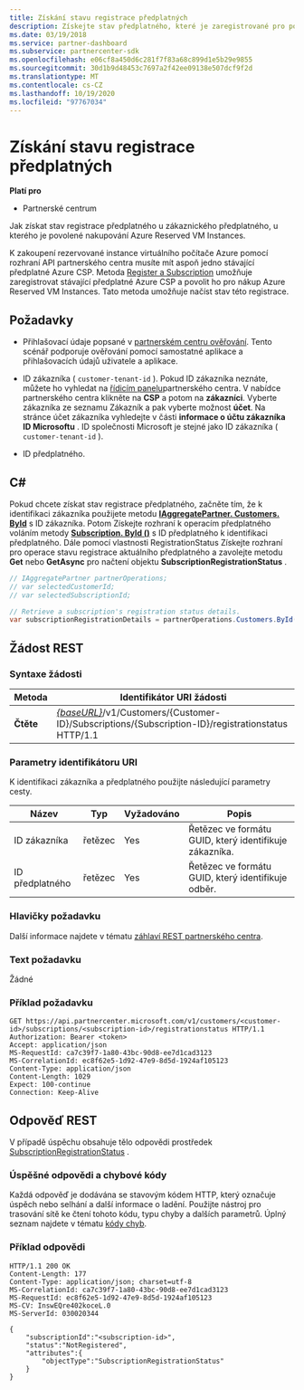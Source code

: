 ```yaml
---
title: Získání stavu registrace předplatných
description: Získejte stav předplatného, které je zaregistrované pro použití s Azure Reserved VM Instances.
ms.date: 03/19/2018
ms.service: partner-dashboard
ms.subservice: partnercenter-sdk
ms.openlocfilehash: e06cf8a450d6c281f7f83a68c899d1e5b29e9855
ms.sourcegitcommit: 30d1b9d48453c7697a2f42ee09138e507dcf9f2d
ms.translationtype: MT
ms.contentlocale: cs-CZ
ms.lasthandoff: 10/19/2020
ms.locfileid: "97767034"
---
```

# <a name="get-subscription-registration-status"></a>Získání stavu registrace předplatných

**Platí pro**

- Partnerské centrum

Jak získat stav registrace předplatného u zákaznického předplatného, u kterého je povolené nakupování Azure Reserved VM Instances.

K zakoupení rezervované instance virtuálního počítače Azure pomocí rozhraní API partnerského centra musíte mít aspoň jedno stávající předplatné Azure CSP. Metoda [Register a Subscription](register-a-subscription.md) umožňuje zaregistrovat stávající předplatné Azure CSP a povolit ho pro nákup Azure Reserved VM Instances. Tato metoda umožňuje načíst stav této registrace.

## <a name="prerequisites"></a>Požadavky

- Přihlašovací údaje popsané v [partnerském centru ověřování](partner-center-authentication.md). Tento scénář podporuje ověřování pomocí samostatné aplikace a přihlašovacích údajů uživatele a aplikace.

- ID zákazníka ( `customer-tenant-id` ). Pokud ID zákazníka neznáte, můžete ho vyhledat na [řídicím panelu](https://partner.microsoft.com/dashboard)partnerského centra. V nabídce partnerského centra klikněte na **CSP** a potom na **zákazníci**. Vyberte zákazníka ze seznamu Zákazník a pak vyberte možnost **účet**. Na stránce účet zákazníka vyhledejte v části **informace o účtu zákazníka** **ID Microsoftu** . ID společnosti Microsoft je stejné jako ID zákazníka ( `customer-tenant-id` ).

- ID předplatného.

## <a name="c"></a>C\#

Pokud chcete získat stav registrace předplatného, začněte tím, že k identifikaci zákazníka použijete metodu [**IAggregatePartner. Customers. ById**](/dotnet/api/microsoft.store.partnercenter.customers.icustomercollection.byid) s ID zákazníka. Potom Získejte rozhraní k operacím předplatného voláním metody [**Subscription. ById ()**](/dotnet/api/microsoft.store.partnercenter.subscriptions.isubscriptioncollection.byid) s ID předplatného k identifikaci předplatného. Dále pomocí vlastnosti RegistrationStatus Získejte rozhraní pro operace stavu registrace aktuálního předplatného a zavolejte metodu **Get** nebo **GetAsync** pro načtení objektu **SubscriptionRegistrationStatus** .

``` csharp
// IAggregatePartner partnerOperations;
// var selectedCustomerId;
// var selectedSubscriptionId;

// Retrieve a subscription's registration status details.
var subscriptionRegistrationDetails = partnerOperations.Customers.ById(selectedCustomerId).Subscriptions.ById(selectedSubscriptionId).RegistrationStatus.Get();
```

## <a name="rest-request"></a>Žádost REST

### <a name="request-syntax"></a>Syntaxe žádosti

| Metoda    | Identifikátor URI žádosti                                                                                                                        |
|-----------|------------------------------------------------------------------------------------------------------------------------------------|
| **Čtěte**  | [*{baseURL}*](partner-center-rest-urls.md)/v1/Customers/{Customer-ID}/Subscriptions/{Subscription-ID}/registrationstatus HTTP/1.1 |

### <a name="uri-parameters"></a>Parametry identifikátoru URI

K identifikaci zákazníka a předplatného použijte následující parametry cesty.

| Název                    | Typ       | Vyžadováno | Popis                                                   |
|-------------------------|------------|----------|---------------------------------------------------------------|
| ID zákazníka             | řetězec     | Yes      | Řetězec ve formátu GUID, který identifikuje zákazníka.         |
| ID předplatného         | řetězec     | Yes      | Řetězec ve formátu GUID, který identifikuje odběr.     |

### <a name="request-headers"></a>Hlavičky požadavku

Další informace najdete v tématu [záhlaví REST partnerského centra](headers.md).

### <a name="request-body"></a>Text požadavku

Žádné

### <a name="request-example"></a>Příklad požadavku

```http
GET https://api.partnercenter.microsoft.com/v1/customers/<customer-id>/subscriptions/<subscription-id>/registrationstatus HTTP/1.1
Authorization: Bearer <token>
Accept: application/json
MS-RequestId: ca7c39f7-1a80-43bc-90d8-ee7d1cad3123
MS-CorrelationId: ec8f62e5-1d92-47e9-8d5d-1924af105123
Content-Type: application/json
Content-Length: 1029
Expect: 100-continue
Connection: Keep-Alive
```

## <a name="rest-response"></a>Odpověď REST

V případě úspěchu obsahuje tělo odpovědi prostředek [SubscriptionRegistrationStatus](subscription-resources.md#subscriptionregistrationstatus) .

### <a name="response-success-and-error-codes"></a>Úspěšné odpovědi a chybové kódy

Každá odpověď je dodávána se stavovým kódem HTTP, který označuje úspěch nebo selhání a další informace o ladění. Použijte nástroj pro trasování sítě ke čtení tohoto kódu, typu chyby a dalších parametrů. Úplný seznam najdete v tématu [kódy chyb](error-codes.md).

### <a name="response-example"></a>Příklad odpovědi

```http
HTTP/1.1 200 OK
Content-Length: 177
Content-Type: application/json; charset=utf-8
MS-CorrelationId: ca7c39f7-1a80-43bc-90d8-ee7d1cad3123
MS-RequestId: ec8f62e5-1d92-47e9-8d5d-1924af105123
MS-CV: InswEQre402koceL.0
MS-ServerId: 030020344

{
    "subscriptionId":"<subscription-id>",
    "status":"NotRegistered",
    "attributes":{
        "objectType":"SubscriptionRegistrationStatus"
    }
}
```

